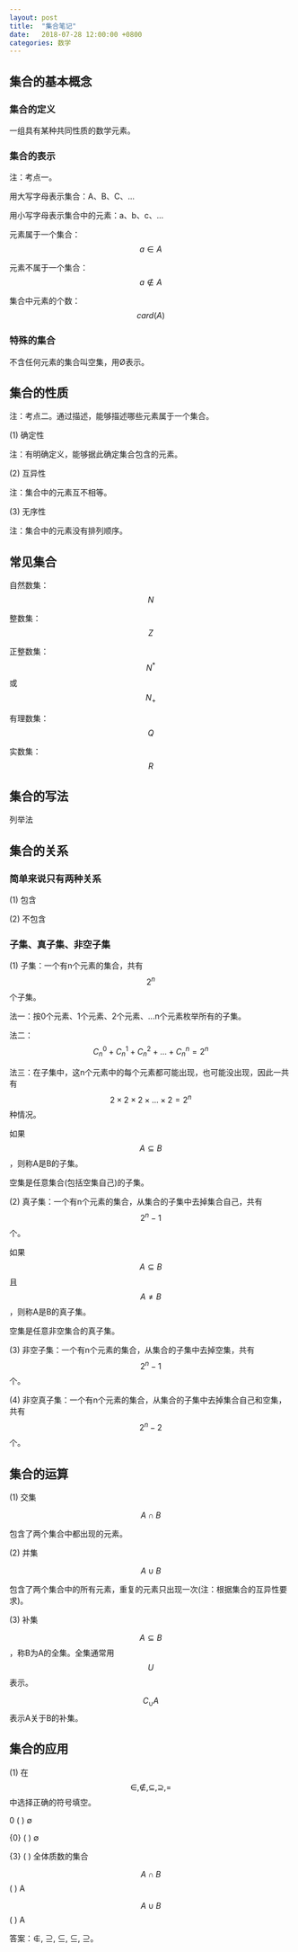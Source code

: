```yaml
---
layout: post
title:  "集合笔记"
date:   2018-07-28 12:00:00 +0800
categories: 数学
---
```


## 集合的基本概念

### 集合的定义

一组具有某种共同性质的数学元素。

### 集合的表示

注：考点一。

用大写字母表示集合：A、B、C、...

用小写字母表示集合中的元素：a、b、c、...

元素属于一个集合：$$a∈A$$

元素不属于一个集合：$$a∉A$$

集合中元素的个数：$$card(A)$$

### 特殊的集合

不含任何元素的集合叫空集，用Ø表示。


## 集合的性质

注：考点二。通过描述，能够描述哪些元素属于一个集合。

(1) 确定性

注：有明确定义，能够据此确定集合包含的元素。

(2) 互异性

注：集合中的元素互不相等。

(3) 无序性

注：集合中的元素没有排列顺序。


## 常见集合

自然数集：$$N$$

整数集：$$Z$$

正整数集：$$N^*$$或$$N_+$$

有理数集：$$Q$$

实数集：$$R$$


## 集合的写法

列举法


## 集合的关系

### 简单来说只有两种关系

(1) 包含

(2) 不包含

### 子集、真子集、非空子集

(1) 子集：一个有n个元素的集合，共有$$2^n$$个子集。

法一：按0个元素、1个元素、2个元素、...n个元素枚举所有的子集。

法二：$$C^0_n+C^1_n+C^2_n+...+C^n_n=2^n$$

法三：在子集中，这n个元素中的每个元素都可能出现，也可能没出现，因此一共有$$2×2×2×...×2=2^n$$种情况。

如果$$A⊆B$$，则称A是B的子集。

空集是任意集合(包括空集自己)的子集。

(2) 真子集：一个有n个元素的集合，从集合的子集中去掉集合自己，共有$$2^n-1$$个。

如果$$A⊆B$$且$$A≠B$$，则称A是B的真子集。

空集是任意非空集合的真子集。

(3) 非空子集：一个有n个元素的集合，从集合的子集中去掉空集，共有$$2^n-1$$个。

(4) 非空真子集：一个有n个元素的集合，从集合的子集中去掉集合自己和空集，共有$$2^n-2$$个。


## 集合的运算

(1) 交集

$$A∩B$$

包含了两个集合中都出现的元素。

(2) 并集

$$A∪B$$

包含了两个集合中的所有元素，重复的元素只出现一次(注：根据集合的互异性要求)。

(3) 补集

$$A ⊆ B$$，称B为A的全集。全集通常用$$U$$表示。

$$C_∪A$$表示A关于B的补集。


## 集合的应用

(1) 在$$∈, ∉, ⊆, ⊇, =$$中选择正确的符号填空。

0 ( ) ∅

{0} ( ) ∅

{3} ( ) 全体质数的集合

$$A∩B$$ ( ) A

$$A∪B$$ ( ) A

答案：∉, ⊇, ⊆, ⊆, ⊇。
